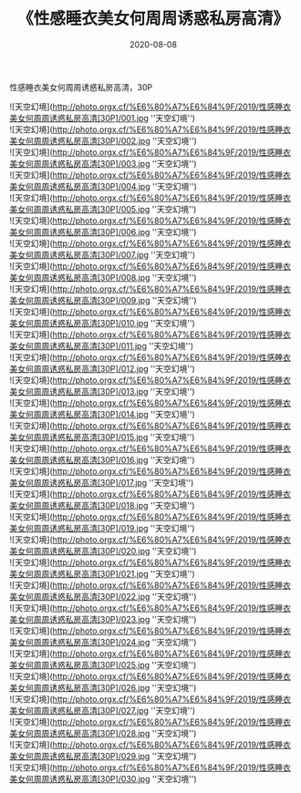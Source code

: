 ﻿---
layout: post
title:  《性感睡衣美女何周周诱惑私房高清》
date:   2020-08-08
img: http://photo.orgx.cf/%E6%80%A7%E6%84%9F/2019/性感睡衣美女何周周诱惑私房高清[30P]/000.jpg
tags: [美女, 性感, 泳衣]
---

性感睡衣美女何周周诱惑私房高清，30P

![天空幻境](http://photo.orgx.cf/%E6%80%A7%E6%84%9F/2019/性感睡衣美女何周周诱惑私房高清[30P]/001.jpg ''天空幻境'') <br>
![天空幻境](http://photo.orgx.cf/%E6%80%A7%E6%84%9F/2019/性感睡衣美女何周周诱惑私房高清[30P]/002.jpg ''天空幻境'') <br>
![天空幻境](http://photo.orgx.cf/%E6%80%A7%E6%84%9F/2019/性感睡衣美女何周周诱惑私房高清[30P]/003.jpg ''天空幻境'') <br>
![天空幻境](http://photo.orgx.cf/%E6%80%A7%E6%84%9F/2019/性感睡衣美女何周周诱惑私房高清[30P]/004.jpg ''天空幻境'') <br>
![天空幻境](http://photo.orgx.cf/%E6%80%A7%E6%84%9F/2019/性感睡衣美女何周周诱惑私房高清[30P]/005.jpg ''天空幻境'') <br>
![天空幻境](http://photo.orgx.cf/%E6%80%A7%E6%84%9F/2019/性感睡衣美女何周周诱惑私房高清[30P]/006.jpg ''天空幻境'') <br>
![天空幻境](http://photo.orgx.cf/%E6%80%A7%E6%84%9F/2019/性感睡衣美女何周周诱惑私房高清[30P]/007.jpg ''天空幻境'') <br>
![天空幻境](http://photo.orgx.cf/%E6%80%A7%E6%84%9F/2019/性感睡衣美女何周周诱惑私房高清[30P]/008.jpg ''天空幻境'') <br>
![天空幻境](http://photo.orgx.cf/%E6%80%A7%E6%84%9F/2019/性感睡衣美女何周周诱惑私房高清[30P]/009.jpg ''天空幻境'') <br>
![天空幻境](http://photo.orgx.cf/%E6%80%A7%E6%84%9F/2019/性感睡衣美女何周周诱惑私房高清[30P]/010.jpg ''天空幻境'') <br>
![天空幻境](http://photo.orgx.cf/%E6%80%A7%E6%84%9F/2019/性感睡衣美女何周周诱惑私房高清[30P]/011.jpg ''天空幻境'') <br>
![天空幻境](http://photo.orgx.cf/%E6%80%A7%E6%84%9F/2019/性感睡衣美女何周周诱惑私房高清[30P]/012.jpg ''天空幻境'') <br>
![天空幻境](http://photo.orgx.cf/%E6%80%A7%E6%84%9F/2019/性感睡衣美女何周周诱惑私房高清[30P]/013.jpg ''天空幻境'') <br>
![天空幻境](http://photo.orgx.cf/%E6%80%A7%E6%84%9F/2019/性感睡衣美女何周周诱惑私房高清[30P]/014.jpg ''天空幻境'') <br>
![天空幻境](http://photo.orgx.cf/%E6%80%A7%E6%84%9F/2019/性感睡衣美女何周周诱惑私房高清[30P]/015.jpg ''天空幻境'') <br>
![天空幻境](http://photo.orgx.cf/%E6%80%A7%E6%84%9F/2019/性感睡衣美女何周周诱惑私房高清[30P]/016.jpg ''天空幻境'') <br>
![天空幻境](http://photo.orgx.cf/%E6%80%A7%E6%84%9F/2019/性感睡衣美女何周周诱惑私房高清[30P]/017.jpg ''天空幻境'') <br>
![天空幻境](http://photo.orgx.cf/%E6%80%A7%E6%84%9F/2019/性感睡衣美女何周周诱惑私房高清[30P]/018.jpg ''天空幻境'') <br>
![天空幻境](http://photo.orgx.cf/%E6%80%A7%E6%84%9F/2019/性感睡衣美女何周周诱惑私房高清[30P]/019.jpg ''天空幻境'') <br>
![天空幻境](http://photo.orgx.cf/%E6%80%A7%E6%84%9F/2019/性感睡衣美女何周周诱惑私房高清[30P]/020.jpg ''天空幻境'') <br>
![天空幻境](http://photo.orgx.cf/%E6%80%A7%E6%84%9F/2019/性感睡衣美女何周周诱惑私房高清[30P]/021.jpg ''天空幻境'') <br>
![天空幻境](http://photo.orgx.cf/%E6%80%A7%E6%84%9F/2019/性感睡衣美女何周周诱惑私房高清[30P]/022.jpg ''天空幻境'') <br>
![天空幻境](http://photo.orgx.cf/%E6%80%A7%E6%84%9F/2019/性感睡衣美女何周周诱惑私房高清[30P]/023.jpg ''天空幻境'') <br>
![天空幻境](http://photo.orgx.cf/%E6%80%A7%E6%84%9F/2019/性感睡衣美女何周周诱惑私房高清[30P]/024.jpg ''天空幻境'') <br>
![天空幻境](http://photo.orgx.cf/%E6%80%A7%E6%84%9F/2019/性感睡衣美女何周周诱惑私房高清[30P]/025.jpg ''天空幻境'') <br>
![天空幻境](http://photo.orgx.cf/%E6%80%A7%E6%84%9F/2019/性感睡衣美女何周周诱惑私房高清[30P]/026.jpg ''天空幻境'') <br>
![天空幻境](http://photo.orgx.cf/%E6%80%A7%E6%84%9F/2019/性感睡衣美女何周周诱惑私房高清[30P]/027.jpg ''天空幻境'') <br>
![天空幻境](http://photo.orgx.cf/%E6%80%A7%E6%84%9F/2019/性感睡衣美女何周周诱惑私房高清[30P]/028.jpg ''天空幻境'') <br>
![天空幻境](http://photo.orgx.cf/%E6%80%A7%E6%84%9F/2019/性感睡衣美女何周周诱惑私房高清[30P]/029.jpg ''天空幻境'') <br>
![天空幻境](http://photo.orgx.cf/%E6%80%A7%E6%84%9F/2019/性感睡衣美女何周周诱惑私房高清[30P]/030.jpg ''天空幻境'') <br>
